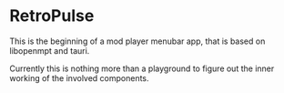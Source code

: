 # RetroPulse

This is the beginning of a mod player menubar app, that is based on libopenmpt and tauri.

Currently this is nothing more than a playground to figure out the inner working of the involved components.
